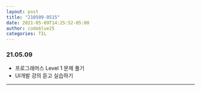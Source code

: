 ```yaml
---
layout: post
title: "210509-0515"
date: 2021-05-09T14:25:52-05:00
author: codeblue25
categories: TIL
---
```


<h3>21.05.09</h3>

- 프로그래머스 Level 1 문제 풀기
- UI개발 강의 듣고 실습하기

---
